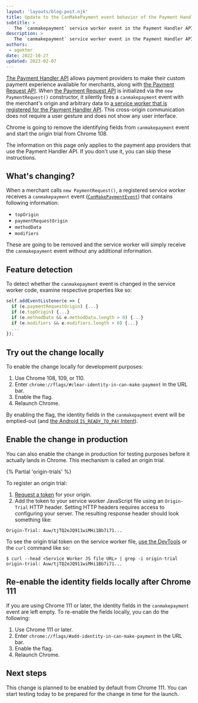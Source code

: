 ```yaml
---
layout: 'layouts/blog-post.njk'
title: Update to the CanMakePayment event behavior of the Payment Handler API
subtitle: >
   The `canmakepayment` service worker event in the Payment Handler API lets the merchant know whether the user has a card on file in an installed payment app. Chrome is removing properties attached to the event.
description: >
   The `canmakepayment` service worker event in the Payment Handler API lets the merchant know whether the user has a card on file in an installed payment app. Chrome is removing properties attached to the event.
authors:
 - agektmr
date: 2022-10-27
updated: 2023-02-07
---
```

 
[The Payment Handler API](https://web.dev/web-based-payment-apps-overview/)
allows payment providers to make their custom payment experience available for
merchants, along with [the Payment Request
API](https://web.dev/how-payment-request-api-works/). When [the Payment Request
API](https://web.dev/how-payment-request-api-works/) is initialized via the
`new PaymentRequest()` constructor, it silently fires a `canmakepayment` event with
the merchant's origin and arbitrary data to
[a service worker that is registered for the Payment Handler API](https://web.dev/orchestrating-payment-transactions/).
This cross-origin communication does not require a user gesture and does not
show any user interface.

Chrome is going to remove the identifying fields from `canmakepayment` event
and start the origin trial from Chrome 108.

The information on this page only applies to the payment app providers that use
the Payment Handler API. If you don't use it, you can skip these instructions.

## What's changing?

When a merchant calls `new PaymentRequest()`, a registered service worker
receives a `canmakepayment` event
([`CanMakePaymentEvent`](https://w3c.github.io/payment-handler/#the-canmakepaymentevent))
that contains following information:

-   `topOrigin`
-   `paymentRequestOrigin`
-   `methodData`
-   `modifiers`

These are going to be removed and the service worker will simply receive the
`canmakepayment` event without any additional information.

## Feature detection

To detect whether the `canmakepayment` event is changed in the service worker
code, examine respective properties like so:

```js
self.addEventListener(e => {
  if (e.paymentRequestOrigin) {...}
  if (e.topOrigin) {...}
  if (e.methodData && e.methodData.length > 0) {...}
  if (e.modifiers && e.modifiers.length > 0) {...}
  ...
});
```

## Try out the change locally

To enable the change locally for development purposes:

1. Use Chrome 108, 109, or 110.
2. Enter `chrome://flags/#clear-identity-in-can-make-payment` in the URL bar.
3. Enable the flag.
4. Relaunch Chrome.

By enabling the flag, the identity fields in the `canmakepayment` event will be
emptied-out (and
[the Android `IS_READY_TO_PAY` Intent](https://web.dev/android-payment-apps-developers-guide/#step-2-let-a-merchant-know-if-a-customer-has-an-enrolled-instrument-that-is-ready-to-pay)).

## Enable the change in production

You can also enable the change in production for testing purposes before it
actually lands in Chrome. This mechanism is called an origin trial.

{% Partial 'origin-trials' %}

To register an origin trial:

1. [Request a token](/origintrials/#/view_trial/3462142213541068801)
for your origin.
2. Add the token to your service worker JavaScript file using an `Origin-Trial`
HTTP header. Setting HTTP headers requires access to configuring your server.
The resulting response header should look something like:

```text
Origin-Trial: Auw/tjTQ2eJQ911wiMHi1Bb7i71...
```

To see the origin trial token on the service worker file,
[use the DevTools](/docs/devtools/network/reference/#headers)
or the `curl` command like so:

```shell
$ curl --head <Service Worker JS file URL> | grep -i origin-trial
origin-trial: Auw/tjTQ2eJQ911wiMHi1Bb7i71...
```

## Re-enable the identity fields locally after Chrome 111

If you are using Chrome 111 or later, the identity fields in the
`canmakepayment` event are left empty. To re-enable the
fields locally, you can do the following:

1. Use Chrome 111 or later.
2. Enter `chrome://flags/#add-identity-in-can-make-payment` in the URL bar.
3. Enable the flag.
4. Relaunch Chrome.

## Next steps

This change is planned to be enabled by default from Chrome 111. You can start testing today to be prepared
for the change in time for the launch.

